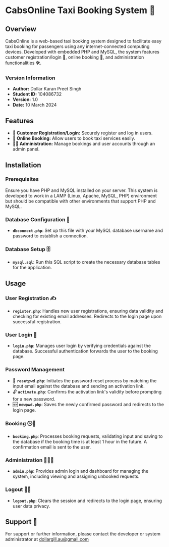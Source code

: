 # CabsOnline Taxi Booking System 🚖

## Overview

CabsOnline is a web-based taxi booking system designed to facilitate easy taxi booking for passengers using any internet-connected computing devices. Developed with embedded PHP and MySQL, the system features customer registration/login 🛂, online booking 📅, and administration functionalities 🛠.

### Version Information

- **Author:** Dollar Karan Preet Singh
- **Student ID:** 104086732
- **Version:** 1.0
- **Date:** 10 March 2024

## Features

- **🔐 Customer Registration/Login:** Securely register and log in users.
- **🚕 Online Booking:** Allow users to book taxi services easily.
- **👨‍💼 Administration:** Manage bookings and user accounts through an admin panel.

## Installation

### Prerequisites

Ensure you have PHP and MySQL installed on your server. This system is developed to work in a LAMP (Linux, Apache, MySQL, PHP) environment but should be compatible with other environments that support PHP and MySQL.

### Database Configuration 🔌

- **`dbconnect.php`**: Set up this file with your MySQL database username and password to establish a connection.

### Database Setup 🗄

- **`mysql.sql`**: Run this SQL script to create the necessary database tables for the application.

## Usage

### User Registration ✍️

- **`register.php`**: Handles new user registrations, ensuring data validity and checking for existing email addresses. Redirects to the login page upon successful registration.

### User Login 🔑

- **`login.php`**: Manages user login by verifying credentials against the database. Successful authentication forwards the user to the booking page.

### Password Management

- 📧 **`resetpwd.php`**: Initiates the password reset process by matching the input email against the database and sending an activation link.
- 🔓 **`activate.php`**: Confirms the activation link's validity before prompting for a new password.
- 🆕 **`newpwd.php`**: Saves the newly confirmed password and redirects to the login page.

### Booking 🕒📧

- **`booking.php`**: Processes booking requests, validating input and saving to the database if the booking time is at least 1 hour in the future. A confirmation email is sent to the user.

### Administration 👨‍💼🔧

- **`admin.php`**: Provides admin login and dashboard for managing the system, including viewing and assigning unbooked requests.

### Logout 🚪🔐

- **`logout.php`**: Clears the session and redirects to the login page, ensuring user data privacy.

## Support 🤝

For support or further information, please contact the developer or system administrator at dollargill.au@gmail.com
